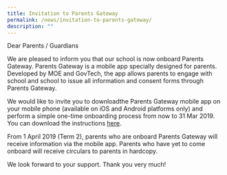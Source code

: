 ```yaml
---
title: Invitation to Parents Gateway
permalink: /news/invitation-to-parents-gateway/
description: ""
---
```

<p>Dear Parents / Guardians&nbsp;</p>
<p>We are pleased to inform you that our school is now onboard Parents Gateway. Parents Gateway is a mobile app specially designed for parents. Developed by MOE&nbsp;and GovTech, the app allows parents to engage with school and school to issue all information and consent forms through Parents Gateway.</p>
<p>We would like to invite you to downloadthe Parents Gateway mobile app on your mobile phone (available on iOS and Android platforms only) and perform a simple one-time onboarding process from now to 31 Mar 2019. You can download the instructions&nbsp;<a href="/files/Parents%20Gateway.pdf">here</a>.</p>
<p>From 1 April 2019 (Term 2), parents who are onboard Parents Gateway will receive information via the mobile app. Parents who have yet to come onboard will receive circulars to parents in hardcopy.</p>
<p>We look forward to your support. Thank you very much!</p>